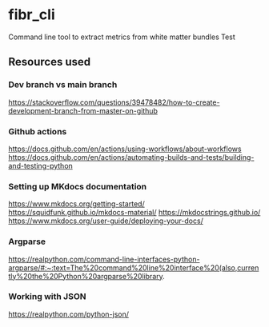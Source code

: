 # fibr_cli
Command line tool to extract metrics from white matter bundles
Test 

## Resources used
### Dev branch vs main branch
https://stackoverflow.com/questions/39478482/how-to-create-development-branch-from-master-on-github

### Github actions
https://docs.github.com/en/actions/using-workflows/about-workflows
https://docs.github.com/en/actions/automating-builds-and-tests/building-and-testing-python

### Setting up MKdocs documentation
https://www.mkdocs.org/getting-started/
https://squidfunk.github.io/mkdocs-material/
https://mkdocstrings.github.io/
https://www.mkdocs.org/user-guide/deploying-your-docs/

### Argparse
https://realpython.com/command-line-interfaces-python-argparse/#:~:text=The%20command%20line%20interface%20(also,currently%20the%20Python%20argparse%20library.

### Working with JSON
https://realpython.com/python-json/